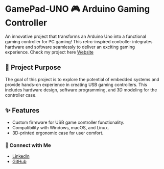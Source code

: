 # GamePad-UNO 🎮 Arduino Gaming Controller

An innovative project that transforms an Arduino Uno into a functional gaming controller for PC gaming! This retro-inspired controller integrates hardware and software seamlessly to deliver an exciting gaming experience. Check my project here [Website](https://aluevanos.com/Gamecontroller.html) 

## 🚀 Project Purpose
The goal of this project is to explore the potential of embedded systems and provide hands-on experience in creating USB gaming controllers. This includes hardware design, software programming, and 3D modeling for the controller case.

## ✨ Features
- Custom firmware for USB game controller functionality.
- Compatibility with Windows, macOS, and Linux.
- 3D-printed ergonomic case for user comfort.

### 🔗 Connect with Me
- [LinkedIn](https://www.linkedin.com/in/alexisluevanos11/)
- [GitHub](https://github.com/ALuevanos)
